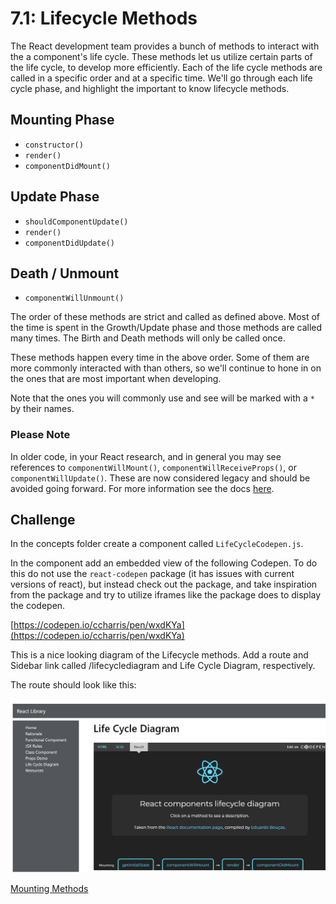 # 7.1: Lifecycle Methods

The React development team provides a bunch of methods to interact with the a component's life cycle. These methods let us utilize certain parts of the life cycle, to develop more efficiently. Each of the life cycle methods are called in a specific order and at a specific time. We'll go through each life cycle phase, and highlight the important to know lifecycle methods.

## Mounting Phase

* `constructor()`
* `render()`
* `componentDidMount()`

## Update Phase

* `shouldComponentUpdate()`
* `render()`
* `componentDidUpdate()`

## Death / Unmount

* `componentWillUnmount()`

The order of these methods are strict and called as defined above. Most of the time is spent in the Growth/Update phase and those methods are called many times. The Birth and Death methods will only be called once.

These methods happen every time in the above order. Some of them are more commonly interacted with than others, so we'll continue to hone in on the ones that are most important when developing.

Note that the ones you will commonly use and see will be marked with a `*` by their names.

### Please Note

In older code, in your React research, and in general you may see references to `componentWillMount()`, `componentWillReceiveProps()`, or `componentWillUpdate()`. These are now considered legacy and should be avoided going forward. For more information see the docs [here](https://reactjs.org/docs/react-component.html#mounting).

## Challenge

In the concepts folder create a component called `LifeCycleCodepen.js`.

In the component add an embedded view of the following Codepen. To do this do not use the `react-codepen` package \(it has issues with current versions of react\), but instead check out the package, and take inspiration from the package and try to utilize iframes like the package does to display the codepen.

[https://codepen.io/ccharris/pen/wxdKYa](https://codepen.io/ccharris/pen/wxdKYa)

This is a nice looking diagram of the Lifecycle methods. Add a route and Sidebar link called /lifecyclediagram and Life Cycle Diagram, respectively.

The route should look like this:

![Life Cycle Diagram](../.gitbook/assets/7.1_lifecycle-diagram.PNG)

[Mounting Methods](7.2-mounting-methods.md)

